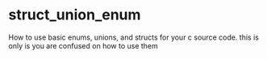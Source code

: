 # struct_union_enum
How to use basic enums, unions, and structs for your c source code. this is only is you are confused on how to use them
